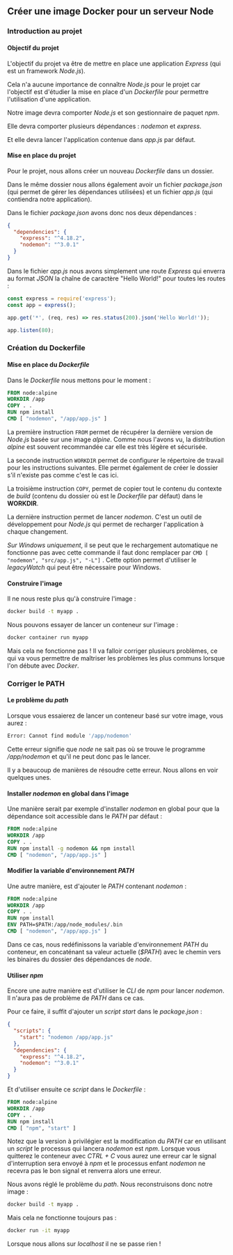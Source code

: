 ## Créer une image Docker pour un serveur Node

### Introduction au projet

#### Objectif du projet

L'objectif du projet va être de mettre en place une application *Express* (qui est un framework *Node.js*).

Cela n'a aucune importance de connaître *Node.js* pour le projet car l'objectif est d'étudier la mise en place d'un *Dockerfile* pour permettre l'utilisation d'une application.

Notre image devra comporter *Node.js* et son gestionnaire de paquet *npm*.

Elle devra comporter plusieurs dépendances : *nodemon* et *express*.

Et elle devra lancer l'application contenue dans *app.js* par défaut.

#### Mise en place du projet

Pour le projet, nous allons créer un nouveau *Dockerfile* dans un dossier.

Dans le même dossier nous allons également avoir un fichier *package.json* (qui permet de gérer les dépendances utilisées) et un fichier *app.js* (qui contiendra notre application).

Dans le fichier *package.json* avons donc nos deux dépendances :

```json
{
  "dependencies": {
    "express": "^4.18.2",
    "nodemon": "^3.0.1"
  }
}
```

Dans le fichier *app.js* nous avons simplement une route *Express* qui enverra au format *JSON* la chaîne de caractère "Hello World!" pour toutes les routes :

```js
const express = require('express');
const app = express();

app.get('*', (req, res) => res.status(200).json('Hello World!'));

app.listen(80);
```

### Création du Dockerfile

#### Mise en place du *Dockerfile*

Dans le *Dockerfile* nous mettons pour le moment :

```dockerfile
FROM node:alpine
WORKDIR /app
COPY . .
RUN npm install
CMD [ "nodemon", "/app/app.js" ]
```

La première instruction `FROM` permet de récupérer la dernière version de *Node.js* basée sur une image *alpine*. Comme nous l'avons vu, la distribution *alpine* est souvent recommandée car elle est très légère et sécurisée.

La seconde instruction `WORKDIR` permet de configurer le répertoire de travail pour les instructions suivantes. Elle permet également de créer le dossier s'il n'existe pas comme c'est le cas ici.

La troisième instruction `COPY`, permet de copier tout le contenu du contexte de *build* (contenu du dossier où est le *Dockerfile* par défaut) dans le **WORKDIR**.

La dernière instruction permet de lancer *nodemon*. C'est un outil de développement pour *Node.js* qui permet de recharger l'application à chaque changement.

*Sur Windows uniquement*, il se peut que le rechargement automatique ne fonctionne pas avec cette commande il faut donc remplacer par `CMD [ "nodemon", "src/app.js", "-L"]` . Cette option permet d'utiliser le *legacyWatch* qui peut être nécessaire pour Windows.

#### Construire l'image

Il ne nous reste plus qu'à construire l'image :

```sh
docker build -t myapp .
```

Nous pouvons essayer de lancer un conteneur sur l'image :

```sh
docker container run myapp
```

Mais cela ne fonctionne pas ! Il va falloir corriger plusieurs problèmes, ce qui va vous permettre de maîtriser les problèmes les plus communs lorsque l'on débute avec *Docker*. 

### Corriger le PATH

#### Le problème du *path*

Lorsque vous essaierez de lancer un conteneur basé sur votre image, vous aurez :

```sh
Error: Cannot find module '/app/nodemon'
```

Cette erreur signifie que *node* ne sait pas où se trouve le programme */app/nodemon* et qu'il ne peut donc pas le lancer.

Il y a beaucoup de manières de résoudre cette erreur. Nous allons en voir quelques unes.

#### Installer *nodemon* en global dans l'image

Une manière serait par exemple d'installer *nodemon* en global pour que la dépendance soit accessible dans le *PATH* par défaut :

```dockerfile
FROM node:alpine
WORKDIR /app
COPY . .
RUN npm install -g nodemon && npm install
CMD [ "nodemon", "/app/app.js" ]
```

#### Modifier la variable d'environnement *PATH*

Une autre manière, est d'ajouter le *PATH* contenant *nodemon* :

```dockerfile
FROM node:alpine
WORKDIR /app
COPY . .
RUN npm install
ENV PATH=$PATH:/app/node_modules/.bin
CMD [ "nodemon", "/app/app.js" ]
```

Dans ce cas, nous redéfinissons la variable d'environnement *PATH* du conteneur, en concaténant sa valeur actuelle (*$PATH*) avec le chemin vers les binaires du dossier des dépendances de *node*.

#### Utiliser *npm*

Encore une autre manière est d'utiliser le *CLI* de *npm* pour lancer *nodemon*. Il n'aura pas de problème de *PATH* dans ce cas.

Pour ce faire, il suffit d'ajouter un *script start* dans le *package.json* :

```json
{
  "scripts": {
    "start": "nodemon /app/app.js"
  },
  "dependencies": {
    "express": "^4.18.2",
    "nodemon": "^3.0.1"
  }
}
```

Et d'utiliser ensuite ce *script* dans le *Dockerfile* :

```dockerfile
FROM node:alpine
WORKDIR /app
COPY . .
RUN npm install
CMD [ "npm", "start" ]
```

Notez que la version à privilégier est la modification du *PATH* car en utilisant un *script* le processus qui lancera *nodemon* est *npm*. Lorsque vous quitterez le conteneur avec *CTRL + C* vous aurez une erreur car le signal d'interruption sera envoyé à *npm* et le processus enfant *nodemon* ne recevra pas le bon signal et renverra alors une erreur.

Nous avons réglé le problème du *path*. Nous reconstruisons donc notre image :

```sh
docker build -t myapp .
```

Mais cela ne fonctionne toujours pas :

```sh
docker run -it myapp
```

Lorsque nous allons sur *localhost* il ne se passe rien !

